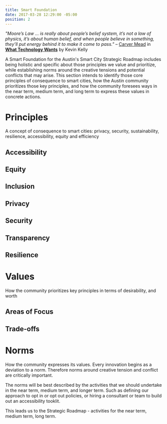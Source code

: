 ```yaml
---
title: Smart Foundation
date: 2017-03-28 12:29:00 -05:00
position: 2
---
```


*"Moore’s Law ... is really about people’s belief system, it’s not a law of physics, it’s about human belief, and when people believe in something, they’ll put energy behind it to make it come to pass."* 
– [Carver Mead](https://en.wikipedia.org/wiki/Carver_Mead) in **[What Technology Wants](https://www.librarything.com/work/9897361/summary)** by Kevin Kelly

A Smart Foundation for the Austin's Smart City Strategic Roadmap includes being holistic and specific about those principles we value and prioritize, while establishing norms around the creative tensions and potential conflicts that may arise. This section intends to identify those core principles of consequence to smart cities, how the Austin community prioritizes those key principles, and how the community foresees ways in the near term, medium term, and long term to express these values in concrete actions.

# Principles

A concept of consequence to smart cities: privacy, security, sustainability, resilience, accessibility, equity and efficiency

## Accessibility

## Equity

## Inclusion

## Privacy

## Security

## Transparency

## Resilience

# Values

How the community prioritizes key principles in terms of desirability, and worth

## Areas of Focus

## Trade-offs

# Norms

How the community expresses its values. Every innovation begins as a deviation to a norm. Therefore norms around creative tension and conflict are critically important.

The norms will be best described by the activities that we should undertake in the near term, medium term, and longer term. Such as defining our approach to opt in or opt out policies, or hiring a consultant or team to build out an accessibility tooklit.

This leads us to the Strategic Roadmap - activities for the near term, medium term, long term.